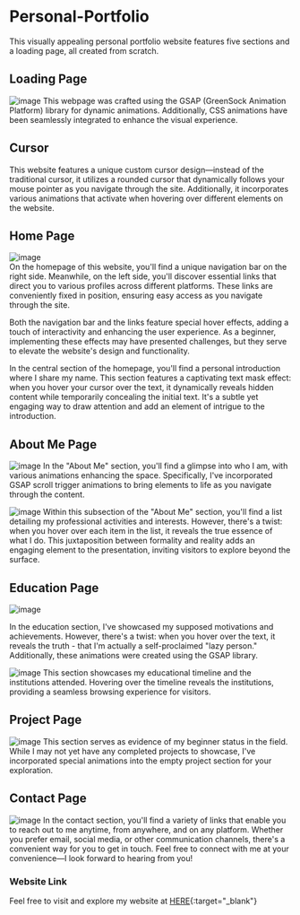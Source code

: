 # Personal-Portfolio
This visually appealing personal portfolio website features five sections and a loading page, all created from scratch.

## Loading Page
![image](https://github.com/shohanur-shoron/Personal-Portfolio/assets/158572434/fd663c45-bddf-4b29-96a2-77ea7d98476b)
This webpage was crafted using the GSAP (GreenSock Animation Platform) library for dynamic animations. Additionally, CSS animations have been seamlessly integrated to enhance the visual experience.

## Cursor
This website features a unique custom cursor design—instead of the traditional cursor, it utilizes a rounded cursor that dynamically follows your mouse pointer as you navigate through the site. Additionally, it incorporates various animations that activate when hovering over different elements on the website.

## Home Page
![image](https://github.com/shohanur-shoron/Personal-Portfolio/assets/158572434/523b4a2b-7e39-4f94-9e46-54b55cf3cc9e)\
On the homepage of this website, you'll find a unique navigation bar on the right side.  Meanwhile, on the left side, you'll discover essential links that direct you to various profiles across different platforms. These links are conveniently fixed in position, ensuring easy access as you navigate through the site. 

Both the navigation bar and the links feature special hover effects, adding a touch of interactivity and enhancing the user experience. As a beginner, implementing these effects may have presented challenges, but they serve to elevate the website's design and functionality.

In the central section of the homepage, you'll find a personal introduction where I share my name. This section features a captivating text mask effect: when you hover your cursor over the text, it dynamically reveals hidden content while temporarily concealing the initial text. It's a subtle yet engaging way to draw attention and add an element of intrigue to the introduction.

## About Me Page
![image](https://github.com/shohanur-shoron/Personal-Portfolio/assets/158572434/c8384259-b5cb-4afa-8267-db89614c1c16)
In the "About Me" section, you'll find a glimpse into who I am, with various animations enhancing the space. Specifically, I've incorporated GSAP scroll trigger animations to bring elements to life as you navigate through the content.

![image](https://github.com/shohanur-shoron/Personal-Portfolio/assets/158572434/1a3fee75-7383-418c-a95f-14d52d0c4cdc)
Within this subsection of the "About Me" section, you'll find a list detailing my professional activities and interests. However, there's a twist: when you hover over each item in the list, it reveals the true essence of what I do. This juxtaposition between formality and reality adds an engaging element to the presentation, inviting visitors to explore beyond the surface.

## Education Page
![image](https://github.com/shohanur-shoron/Personal-Portfolio/assets/158572434/39627b7f-cb7e-4304-9286-3710451bc777)

In the education section, I've showcased my supposed motivations and achievements. However, there's a twist: when you hover over the text, it reveals the truth - that I'm actually a self-proclaimed "lazy person." Additionally, these animations were created using the GSAP library.

![image](https://github.com/shohanur-shoron/Personal-Portfolio/assets/158572434/38685bae-e5ed-4d3d-9f9c-3f503615a850)
This section showcases my educational timeline and the institutions attended. Hovering over the timeline reveals the institutions, providing a seamless browsing experience for visitors.

## Project Page
![image](https://github.com/shohanur-shoron/Personal-Portfolio/assets/158572434/f0dbd242-5751-4db2-aa9f-f2dc99fd6a80)
This section serves as evidence of my beginner status in the field. While I may not yet have any completed projects to showcase, I've incorporated special animations into the empty project section for your exploration.

## Contact Page
![image](https://github.com/shohanur-shoron/Personal-Portfolio/assets/158572434/2a9d3e88-5279-4c71-8cff-a4335737027f)
In the contact section, you'll find a variety of links that enable you to reach out to me anytime, from anywhere, and on any platform. Whether you prefer email, social media, or other communication channels, there's a convenient way for you to get in touch. Feel free to connect with me at your convenience—I look forward to hearing from you!

### Website Link
Feel free to visit and explore my website at [HERE](https://thisisshoron.000webhostapp.com/){:target="_blank"}
